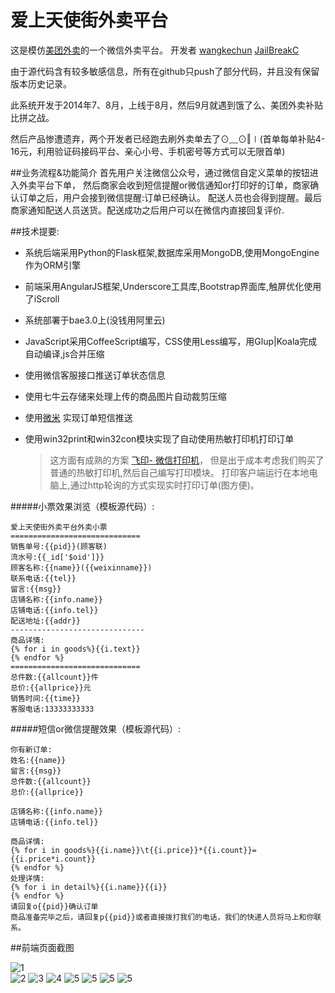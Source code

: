 爱上天使街外卖平台
=======
这是模仿[美团外卖](http://i.waimai.meituan.com/home/wx4g0f69nfe7)的一个微信外卖平台。
开发者 [wangkechun](https://github.com/wangkechun) [JailBreakC](https://github.com/JailBreakC)

由于源代码含有较多敏感信息，所有在github只push了部分代码，并且没有保留版本历史记录。

此系统开发于2014年7、8月，上线于8月，然后9月就遇到饿了么、美团外卖补贴比拼之战。

然后产品惨遭遗弃，两个开发者已经跑去刷外卖单去了⊙﹏⊙‖∣(首单每单补贴4-16元，利用验证码接码平台、亲心小号、手机密号等方式可以无限首单)

##业务流程&功能简介
首先用户关注微信公众号，通过微信自定义菜单的按钮进入外卖平台下单，
然后商家会收到短信提醒or微信通知or打印好的订单，商家确认订单之后，用户会接到微信提醒:订单已经确认。
配送人员也会得到提醒。最后商家通知配送人员送货。配送成功之后用户可以在微信内直接回复评价.

##技术提要:
- 系统后端采用Python的Flask框架,数据库采用MongoDB,使用MongoEngine作为ORM引擎
- 前端采用AngularJS框架,Underscore工具库,Bootstrap界面库,触屏优化使用了iScroll
- 系统部署于bae3.0上(没钱用阿里云)
- JavaScript采用CoffeeScript编写，CSS使用Less编写，用Glup|Koala完成自动编译,js合并压缩
- 使用微信客服接口推送订单状态信息
- 使用七牛云存储来处理上传的商品图片自动裁剪压缩
- 使用[微米](http://www.weimi.cc/) 实现订单短信推送
- 使用win32print和win32con模块实现了自动使用热敏打印机打印订单

  > 这方面有成熟的方案 [飞印- 微信打印机](http://www.feyin.net/)，
  > 但是出于成本考虑我们购买了普通的热敏打印机,然后自己编写打印模块。
  > 打印客户端运行在本地电脑上,通过http轮询的方式实现实时打印订单(图方便)。

#####小票效果浏览（模板源代码）:
```
爱上天使街外卖平台外卖小票
=============================
销售单号:{{pid}}(顾客联)
流水号:{{_id['$oid']}}
顾客名称:{{name}}({{weixinname}})
联系电话:{{tel}}
留言:{{msg}}
店铺名称:{{info.name}}
店铺电话:{{info.tel}}
配送地址:{{addr}}
------------------------------
商品详情:
{% for i in goods%}{{i.text}}
{% endfor %}
=============================
总件数:{{allcount}}件
总价:{{allprice}}元
销售时间:{{time}}
客服电话:13333333333

```

#####短信or微信提醒效果（模板源代码）:
```
你有新订单:
姓名:{{name}}
留言:{{msg}}
总件数:{{allcount}}
总价:{{allprice}}

店铺名称:{{info.name}}
店铺电话:{{info.tel}}

商品详情:
{% for i in goods%}{{i.name}}\t{{i.price}}*{{i.count}}={{i.price*i.count}}
{% endfor %}
处理详情:
{% for i in detail%}{{i.name}}{{i}}
{% endfor %}
请回复o{{pid}}确认订单
商品准备完毕之后，请回复p{{pid}}或者直接拨打我们的电话，我们的快递人员将马上和你联系。
```

##前端页面截图

![1](screenshoot/Selection_001.png)  
![2](screenshoot/Selection_002.png)
![3](screenshoot/Selection_003.png)
![4](screenshoot/Selection_004.png)
![5](screenshoot/Selection_005.png)
![5](screenshoot/Selection_006.png)
![5](screenshoot/Selection_007.png)
![5](screenshoot/Selection_008.png)
